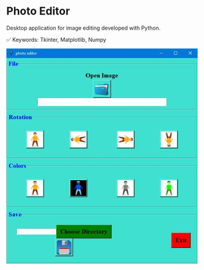 # Photo Editor
Desktop application for image editing developed with Python.

✅ Keywords: Tkinter, Matplotlib, Numpy

![](interface.JPG)
